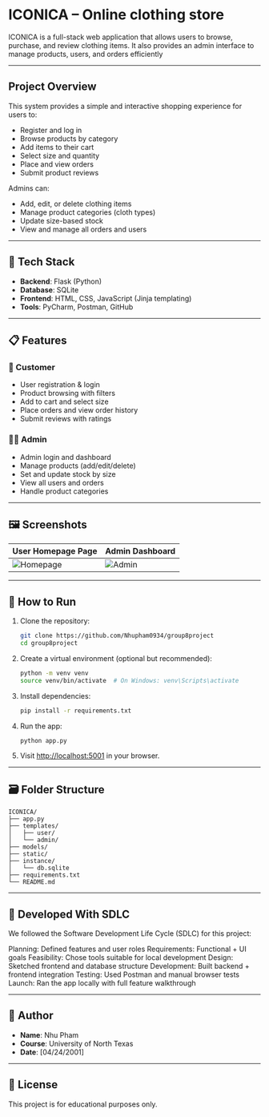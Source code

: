 #  ICONICA – Online clothing store

ICONICA is a full-stack web application that allows users to browse, purchase, and review clothing items. It also provides an admin interface to manage products, users, and orders efficiently

---

## Project Overview

This system provides a simple and interactive shopping experience for users to:
- Register and log in
- Browse products by category
- Add items to their cart
- Select size and quantity
- Place and view orders
- Submit product reviews

Admins can:
- Add, edit, or delete clothing items
- Manage product categories (cloth types)
- Update size-based stock
- View and manage all orders and users

---

## 🔧 Tech Stack

- **Backend**: Flask (Python)
- **Database**: SQLite
- **Frontend**: HTML, CSS, JavaScript (Jinja templating)
- **Tools**: PyCharm, Postman, GitHub

---

## 📋 Features

### 👤 Customer
- User registration & login
- Product browsing with filters
- Add to cart and select size
- Place orders and view order history
- Submit reviews with ratings

### 🧑‍💼 Admin
- Admin login and dashboard
- Manage products (add/edit/delete)
- Set and update stock by size
- View all users and orders
- Handle product categories

---

## 🖼️ Screenshots

| User Homepage Page | Admin Dashboard |
|-------------------|------------------|
| ![Homepage](file:///Users/nhupham/Desktop/Screenshot%202025-04-24%20at%203.57.26%E2%80%AFPM.png) | ![Admin](file:///Users/nhupham/Desktop/Screenshot%202025-04-24%20at%203.52.20%E2%80%AFPM.png) |


---

## 🚀 How to Run

1. Clone the repository:
   ```bash
   git clone https://github.com/Nhupham0934/group8project
   cd group8project
   ```

2. Create a virtual environment (optional but recommended):
   ```bash
   python -m venv venv
   source venv/bin/activate  # On Windows: venv\Scripts\activate
   ```

3. Install dependencies:
   ```bash
   pip install -r requirements.txt
   ```

4. Run the app:
   ```bash
   python app.py
   ```

5. Visit [http://localhost:5001](http://localhost:5001) in your browser.

---

## 🗃️ Folder Structure

```
ICONICA/
├── app.py
├── templates/
│   ├── user/
│   └── admin/
├── models/
├── static/
├── instance/
│   └── db.sqlite
├── requirements.txt
└── README.md
```

---

## 📆 Developed With SDLC

We followed the Software Development Life Cycle (SDLC) for this project:

Planning: Defined features and user roles
Requirements: Functional + UI goals
Feasibility: Chose tools suitable for local development
Design: Sketched frontend and database structure
Development: Built backend + frontend integration
Testing: Used Postman and manual browser tests
Launch: Ran the app locally with full feature walkthrough

---

## 👤 Author

- **Name**: Nhu Pham
- **Course**: University of North Texas
- **Date**: [04/24/2001]

---

## 📜 License

This project is for educational purposes only.
